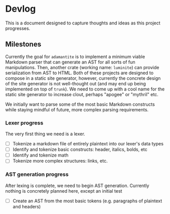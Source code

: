 # Devlog

This is a document designed to capture thoughts and ideas as this project
progresses.

## Milestones

Currently the goal for `adamantite` is to implement a minimum viable Markdown
parser that can generate an AST for all sorts of fun manipulations. Then,
another crate (working name: `luminite`) can provide serialization from AST to
HTML. Both of these projects are designed to compose in a static site
generator, however, currently the concrete design of the site generator is not
well-thought out (and may end up being implemented on top of `trunk`). We need
to come up with a cool name for the static site generator to increase clout,
perhaps "apogee" or "mythril" etc.

We initially want to parse some of the most basic Markdown constructs while
staying mindful of future, more complex parsing requirements.

### Lexer progress

The very first thing we need is a lexer.

- [ ] Tokenize a markdown file of entirely plaintext into our lexer's data types
- [ ] Identify and tokenize basic constructs: header, italics, bolds, etc
- [ ] Identify and tokenize math
- [ ] Tokenize more complex structures: links, etc.

### AST generation progress

After lexing is complete, we need to begin AST generation. Currently nothing is
concretely planned here, except an initial test

- [ ] Create an AST from the most basic tokens (e.g. paragraphs of plaintext and headers)
